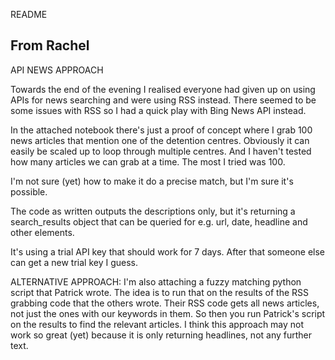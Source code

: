 README

## From Rachel

API NEWS APPROACH

Towards the end of the evening I realised everyone had given up on using APIs for news searching and were using RSS instead. There seemed to be some issues with RSS so I had a quick play with Bing News API instead.

In the attached notebook there's just a proof of concept where I grab 100 news articles that mention one of the detention centres. Obviously it can easily be scaled up to loop through multiple centres. And I haven't tested how many articles we can grab at a time. The most I tried was 100.

I'm not sure (yet) how to make it do a precise match, but I'm sure it's possible.

The code as written outputs the descriptions only, but it's returning a search_results object that can be queried for e.g. url, date, headline and other elements.

It's using a trial API key that should work for 7 days. After that someone else can get a new trial key I guess.

ALTERNATIVE APPROACH:
I'm also attaching a fuzzy matching python script that Patrick wrote. The idea is to run that on the results of the RSS grabbing code that the others wrote. Their RSS code gets all news articles, not just the ones with our keywords in them. So then you run Patrick's script on the results to find the relevant articles. I think this approach may not work so great (yet) because it is only returning headlines, not any further text.



